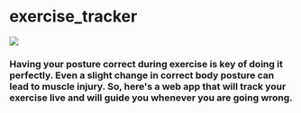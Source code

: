 # exercise_tracker


![](https://google.github.io/mediapipe/images/mobile/pose_tracking_full_body_landmarks.png)

### Having your posture correct during exercise is key of doing it perfectly. Even a slight change in correct body posture can lead to muscle injury. So, here's a web app that will track your exercise live and will guide you whenever you are going wrong.
